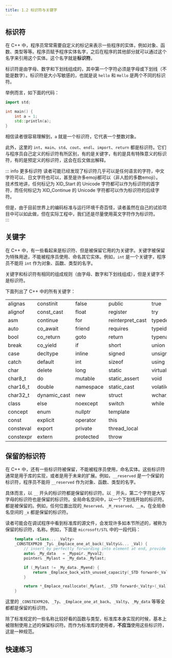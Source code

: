 ```yaml
---
title: 1.2 标识符与关键字
---
```


## 标识符

在 C++ 中，程序员常常需要自定义的标记来表示一些程序的实体，例如对象、函数、类型等等。程序员赋予程序实体名字，之后在程序的其他部分就可以通过这个名字来引用这个实体。这个名字就是**标识符**。

标识符是由字母、数字和下划线组成的，其中第一个字符必须是字母或下划线（不能是数字）。标识符是大小写敏感的，也就是说 `hello` 和 `Hello` 是两个不同的标识符。

举例而言，如下面的代码：

```cpp
import std;

int main() {
    int a = 1;
    std::println(a);
}
```

相信读者很容易理解到，`a` 就是一个标识符，它代表一个整数对象。

此外，这里的 `int`、`main`、`std`、`cout`、`endl`、`import`、`return` 都是标识符。它们与程序员自己定义的标识符有所区别，有的是关键字，有的是具有特殊意义的标识符，有的是预定义的标识符，这会在后文做出解释。

::: info 更多标识符
读者可能已经发现了标识符几乎可以是任何语言的字符，中文字符可以、日文字符也可以，甚至是许多emoji都可以（非人脸的多数emoji）。  
技术性地讲，任何标记为 XID_Start 的 Unicode 字符都可以作为标识符的首字符，而任何标记为 XID_Continue 的 Unicode 字符都可以作为标识符的后续字符。  

但是，由于目前世界上的编码标准与运行环境千奇百怪，读者虽然在自己的试验项目中可以如此做，但在实际工程中，我们还是尽量使用英文字符作为标识符。  
:::

## 关键字

在 C++ 中，有一些看起来是标识符、但是被保留它用的为关键字。关键字被保留为特殊用途，不能被程序员使用、命名其它实体。例如，`int` 是一个关键字，程序员不能将 `int` 作为对象、函数、类型的名字。  

关键字和标识符有相同的组成规则（由字母、数字和下划线组成），但是关键字不是标识符。

下面列出了 C++ 中的所有关键字：

|           |              |           |                  |          |
| --------- | ------------ | --------- | ---------------- | -------- |
| alignas   | constinit    | false     | public           | true     |
| alignof   | const_cast   | float     | register         | try      |
| asm       | continue     | for       | reinterpret_cast | typedef  |
| auto      | co_await     | friend    | requires         | typeid   |
| bool      | co_return    | goto      | return           | typename |
| break     | co_yield     | if        | short            | union    |
| case      | decltype     | inline    | signed           | unsigned |
| catch     | default      | int       | sizeof           | using    |
| char      | delete       | long      | static           | virtual  |
| char8_t   | do           | mutable   | static_assert    | void     |
| char16_t  | double       | namespace | static_cast      | volatile |
| char32_t  | dynamic_cast | new       | struct           | wchar_t  |
| class     | else         | noexcept  | switch           | while    |
| concept   | enum         | nullptr   | template         |
| const     | explicit     | operator  | this             |
| consteval | export       | private   | thread_local     |
| constexpr | extern       | protected | throw            |

## 保留的标识符

在 C++ 中，还有一些标识符被保留，不能被程序员使用，命名实体。这些标识符通常是用于库的实现，或者是用于未来的扩展。例如，`__reserved` 是一个保留的标识符，程序员不能将 `__reserved` 作为对象、函数、类型的名字。

具体而言，以 `__` 开头的标识符都是保留的标识符。以 `_` 开头，第二个字符是大写字母的标识符也是保留的标识符。全局命名空间中，以一个下划线开始的标识符。都是被保留的。例如，任何位置出现的`_Reserved`、`_M_reserved`、`__m`，在全局命名空间的 `_x` 都是保留的标识符。

读者可能会在调试程序中看到标准库的源文件，会发现许多如本节所述的，被称为保留的标识符，名称。例如，下面是 `microsoft/STL` 中的一段代码：

```cpp
    template <class... _Valty>
    _CONSTEXPR20 _Ty& _Emplace_one_at_back(_Valty&&... _Val) {
        // insert by perfectly forwarding into element at end, provide strong guarantee
        auto& _My_data   = _Mypair._Myval2;
        pointer& _Mylast = _My_data._Mylast;

        if (_Mylast != _My_data._Myend) {
            return _Emplace_back_with_unused_capacity(_STD forward<_Valty>(_Val)...);
        }

        return *_Emplace_reallocate(_Mylast, _STD forward<_Valty>(_Val)...);
    }
```

这里的 `_CONSTEXPR20`、`_Ty`、`_Emplace_one_at_back`、`_Valty`、`_My_data` 等等全都都是保留的标识符。

除了标准规定的一些名称比较好看的函数与类型，标准库本身实现的时候，基本上被限制使用上述的保留标识符。而作为标准库的使用者，**不应当**使用这些标识符，这是一种规范。

## 快速练习

<Choices 
    :questions="[
        {
            text: '下面的代码中，有哪些是标识符？',
            code: 'const int a = 1;',
            options: ['const', 'int', 'a', '=', '1'],
            answers: ['a']
        },
        {
            text: '下面的代码中，有哪些是关键字？',
            code: 'const int a = 1;',
            options: ['const', 'int', 'a', '=', '1'],
            answers: ['const', 'int']
        },
        {
            text: '下面的代码中，有哪些是标识符？',
            code: 'int plus_one(int a) { \n    return a + 1; \n}',
            options: ['int', 'plus_one', 'a', 'return', '1', '+', ';'],
            answers: ['plus_one', 'a']
        },
        {
            text: '下面的代码中，有哪些是标识符？',
            code: '#include <iostream> \nint main() { \n    std::cout << &#34;Hello, World&#34;; \n}',
            options: ['include', 'iostream', 'int', 'main', 'std', 'cout', '<<', '&#34Hello, World&#34', ';'],
            answers: ['main', 'std', 'cout']
        },
        {
            text: '下面的代码中，有哪些是关键字？',
            code: '#include <iostream> \n\nint main() { \n    std::cout << &#34;Hello, World&#34;; \n}',
            options: ['include', 'iostream', 'int', 'main', 'std', 'cout', '<<', '&#34Hello, World&#34', ';'],
            answers: ['int']
        },
    ]"
/>
